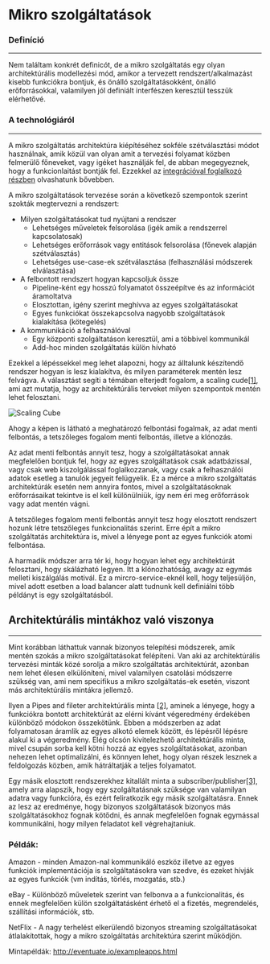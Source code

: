 Mikro szolgáltatások
====================

### Definíció
-------------

Nem találtam konkrét definicót, de a mikro szolgáltatás egy olyan architektúrális modellezési mód, amikor a tervezett rendszert/alkalmazást kisebb funkciókra bontjuk, és önálló szolgáltatásokként, önálló erőforrásokkal, valamilyen jól definiált interfészen keresztül tesszük elérhetővé.

### A technológiáról
--------------------

A mikro szolgáltatás architektúra kiépítéséhez sokféle szétválasztási módot használnak, amik közül van olyan amit a tervezési folyamat közben felmerülő főneveket, vagy igéket használják fel, de abban megegyeznek, hogy a funkcionlaitást bontják fel. Ezzekkel az [integrációval foglalkozó részben](Integrációs-minták) olvashatunk bővebben.

A mikro szolgáltatások tervezése során a következő szempontok szerint szokták megtervezni a rendszert:

* Milyen szolgáltatásokat tud nyújtani a rendszer
  * Lehetséges műveletek felsorolása (igék amik a rendszerrel kapcsolatosak)
  * Lehetséges erőforrások vagy entitások felsorolása (főnevek alapján szétválasztás)
  * Lehetséges use-case-ek szétválasztása (felhasználási módszerek elválasztása)
* A felbontott rendszert hogyan kapcsoljuk össze
  * Pipeline-ként egy hosszú folyamatot összeépítve és az információt áramoltatva
  * Elosztottan, igény szerint meghívva az egyes szolgáltatásokat
  * Egyes funkciókat összekapcsolva nagyobb szolgáltatások kialakítása (kötegelés)
* A kommunikáció a felhasználóval
  * Egy központi szolgáltatáson keresztül, ami a többivel kommunikál
  * Add-hoc minden szolgáltatás külön hívható

Ezekkel a lépéssekkel meg lehet alapozni, hogy az álltalunk készítendő rendszer hogyan is lesz kialakítva, és milyen paraméterek mentén lesz felvágva. A választást segíti a témában elterjedt fogalom, a scaling cude[\[1\]](http://microservices.io/articles/scalecube.html), ami azt mutatja, hogy az architektúrális terveket milyen szempontok mentén lehet felosztani.

![Scaling Cube](http://microservices.io/i/DecomposingApplications.021.jpg)

Ahogy a képen is látható a meghatározó felbontási fogalmak, az adat menti felbontás, a tetszőleges fogalom menti felbontás, illetve a klónozás.

Az adat menti felbontás annyit tesz, hogy a szolgáltatásokat annak megfelelően bontjuk fel, hogy az egyes szolgáltatások csak adatbázissal, vagy csak web kiszolgálással foglalkozzanak, vagy csak a felhasználói adatok esetleg a tanulók jegyeit felügyelik. Ez a mérce a mikro szolgáltatás architektúrák esetén nem annyira fontos, mivel a szolgáltatásoknak erőforrásaikat tekintve is el kell különülniük, így nem éri meg erőforrások vagy adat mentén vágni.

A tetszőleges fogalom menti felbontás annyit tesz hogy elosztott rendszert hozunk létre tetszőleges funkcionalitás szerint. Erre épít a mikro szolgáltatás architektúra is, mivel a lényege pont az egyes funkciók atomi felbontása.

A harmadik módszer arra tér ki, hogy hogyan lehet egy architektúrát felosztani, hogy skálázható legyen. Itt a klónozhatóság, avagy az egymás melleti kiszálgálás motivál. Ez a mircro-service-eknél kell, hogy teljesüljön, mivel adott esetben a load balancer alatt tudnunk kell definiálni több példányt is egy szolgáltatásból.

## Architektúrális mintákhoz való viszonya
------------------------------------------

Mint korábban láthattuk vannak bizonyos telepítési módszerek, amik mentén szokás a mikro szolgáltatásokat felépíteni. Van aki az architektúrális tervezési minták közé sorolja a mikro szolgáltatás architektúrát, azonban nem lehet élesen elkülöníteni, mivel valamilyen csatolási módszerre szükség van, ami nem specifikus a mikro szolgáltatás-ek esetén, viszont más architektúrális mintákra jellemző.

Ilyen a Pipes and fileter architektúrális minta [\[2\]](https://msdn.microsoft.com/en-us/library/dn568100.aspx), aminek a lényege, hogy a funkciókra bontott architektúrát az elérni kívánt végeredmény érdekében különböző módokon összekötünk. Ebben a módszerben az adat folyamatosan áramlik az egyes alkotó elemek között, és lépésről lépésre alakul ki a végeredmény. Elég olcsón kivitelezhető architektúrális minta, mivel csupán sorba kell kötni hozzá az egyes szolgáltatásokat, azonban nehezen lehet optimalizálni, és könnyen lehet, hogy olyan részek lesznek a feldolgozás közben, amik hátráltatják a teljes folyamatot.

Egy másik elosztott rendszerekhez kitallált minta a subscriber/publisher[\[3\]](https://msdn.microsoft.com/en-us/library/ff649664.aspx), amely arra alapszik, hogy egy szolgáltatásnak szüksége van valamilyan adatra vagy funkcióra, és ezért feliratkozik egy másik szolgáltatásra. Ennek az lesz az eredménye, hogy bizonyos szolgáltatások bizonyos más szolgáltatásokhoz fognak kötődni, és annak megfelelően fognak egymással kommunikálni, hogy milyen feladatot kell végrehajtaniuk.

### Példák:

Amazon - minden Amazon-nal kommunikáló eszköz illetve az egyes funkciók implementációja is szolgáltatásokra van szedve, és ezeket hívják az egyes funkciók (vm indítás, törlés, mozgatás, stb.)

eBay - Különböző műveletek szerint van felbonva a a funkcionalitás, és ennek megfelelően külön szolgáltatásként érhető el a fizetés, megrendelés, szállítási információk, stb.

NetFlix - A nagy terhelést elkerülendő bizonyos streaming szolgáltatásokat átlalakítottak, hogy a mikro szolgáltatás architektúra szerint működjön.

Mintapéldák: http://eventuate.io/exampleapps.html
